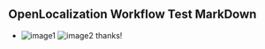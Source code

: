 ## OpenLocalization Workflow Test MarkDown
* ![image1](.\db50c6e9-28fb-42d4-a637-6dc7b9dcd803.PNG)   ![image2](.\61877c62-40ee-481b-8644-75d15cbf92c1.png) 
thanks!